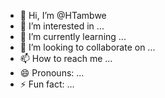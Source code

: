- 👋 Hi, I’m @HTambwe
- 👀 I’m interested in ...
- 🌱 I’m currently learning ...
- 💞️ I’m looking to collaborate on ...
- 📫 How to reach me ...
- 😄 Pronouns: ...
- ⚡ Fun fact: ...

<!---
HTambwe/HTambwe is a ✨ special ✨ repository because its `README.md` (this file) appears on your GitHub profile.
You can click the Preview link to take a look at your changes.
--->
